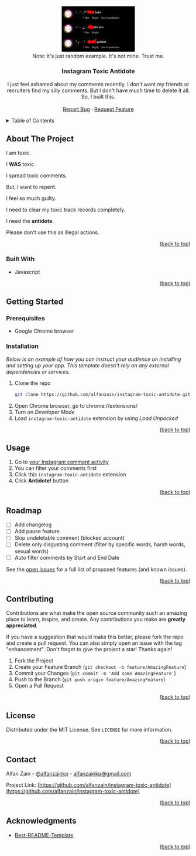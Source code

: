 <!-- Improved compatibility of back to top link: See: https://github.com/othneildrew/Best-README-Template/pull/73 -->

<a name="readme-top"></a>

<!--
*** Thanks for checking out the Best-README-Template. If you have a suggestion
*** that would make this better, please fork the repo and create a pull request
*** or simply open an issue with the tag "enhancement".
*** Don't forget to give the project a star!
*** Thanks again! Now go create something AMAZING! :D
-->

<!-- PROJECT SHIELDS -->
<!--
*** I'm using markdown "reference style" links for readability.
*** Reference links are enclosed in brackets [ ] instead of parentheses ( ).
*** See the bottom of this document for the declaration of the reference variables
*** for contributors-url, forks-url, etc. This is an optional, concise syntax you may use.
*** https://www.markdownguide.org/basic-syntax/#reference-style-links
-->

<!-- [![Contributors][contributors-shield]][contributors-url]
[![Forks][forks-shield]][forks-url]
[![Stargazers][stars-shield]][stars-url]
[![Issues][issues-shield]][issues-url]
[![MIT License][license-shield]][license-url] -->

<!-- PROJECT LOGO -->
<br />
<div align="center">
  <a href="https://github.com/alfanzain/instagram-toxic-antidote">
    <img src="toxic-comment-example-it-is-not-mine-trust-me.png" alt="Logo" width="200">
  </a>
  <br />Note: it's just random example. It's not mine. Trust me.

  <h3 align="center">Instagram Toxic Antidote</h3>

  <p align="center">
    I just feel ashamed about my comments recently. I don't want my friends or recruiters find my silly comments. But I don't have much time to delete it all. So, I built this.
    <br />
    <br />
    <a href="https://github.com/alfanzain/instagram-toxic-antidote/issues">Report Bug</a>
    ·
    <a href="https://github.com/alfanzain/instagram-toxic-antidote/issues">Request Feature</a>
  </p>
</div>

<!-- TABLE OF CONTENTS -->
<details>
  <summary>Table of Contents</summary>
  <ol>
    <li>
      <a href="#about-the-project">About The Project</a>
      <ul>
        <li><a href="#built-with">Built With</a></li>
      </ul>
    </li>
    <li>
      <a href="#getting-started">Getting Started</a>
      <ul>
        <li><a href="#prerequisites">Prerequisites</a></li>
        <li><a href="#installation">Installation</a></li>
      </ul>
    </li>
    <li><a href="#usage">Usage</a></li>
    <li><a href="#roadmap">Roadmap</a></li>
    <li><a href="#contributing">Contributing</a></li>
    <li><a href="#license">License</a></li>
    <li><a href="#contact">Contact</a></li>
    <li><a href="#acknowledgments">Acknowledgments</a></li>
  </ol>
</details>

<!-- ABOUT THE PROJECT -->

## About The Project

I am toxic.

I **WAS** toxic.

I spread toxic comments.

But, I want to repent.

I feel so much guilty.

I need to clear my toxic track records completely.

I need the **antidote**.



Please don't use this as illegal actions.

<p align="right">(<a href="#readme-top">back to top</a>)</p>

### Built With

-   Javascript

<p align="right">(<a href="#readme-top">back to top</a>)</p>

<!-- GETTING STARTED -->

## Getting Started

### Prerequisites

-   Google Chrome browser

### Installation

_Below is an example of how you can instruct your audience on installing and setting up your app. This template doesn't rely on any external dependencies or services._

1. Clone the repo
    ```sh
    git clone https://github.com/alfanzain/instagram-toxic-antidote.git
    ```
2. Open Chrome browser, go to chrome://extensions/
3. Turn on _Developer Mode_
4. Load `instagram-toxic-antidote` extension by using _Load Unpacked_

<p align="right">(<a href="#readme-top">back to top</a>)</p>

<!-- USAGE EXAMPLES -->

## Usage

1. Go to [your Instagram comment activity](https://www.instagram.com/your_activity/interactions/comments)
2. You can filter your comments first
3. Click this `instagram-toxic-antidote` extension
4. Click **Antidote!** button

<p align="right">(<a href="#readme-top">back to top</a>)</p>

<!-- ROADMAP -->

## Roadmap

-   [ ] Add changelog
-   [ ] Add pause feature
-   [ ] Skip undeletable comment (blocked account)
-   [ ] Delete only disgusting comment (filter by specific words, harsh words, sexual words)
-   [ ] Auto filter comments by Start and End Date

See the [open issues](https://github.com/alfanzain/instagram-toxic-antidote/issues) for a full list of proposed features (and known issues).

<p align="right">(<a href="#readme-top">back to top</a>)</p>

<!-- CONTRIBUTING -->

## Contributing

Contributions are what make the open source community such an amazing place to learn, inspire, and create. Any contributions you make are **greatly appreciated**.

If you have a suggestion that would make this better, please fork the repo and create a pull request. You can also simply open an issue with the tag "enhancement".
Don't forget to give the project a star! Thanks again!

1. Fork the Project
2. Create your Feature Branch (`git checkout -b feature/AmazingFeature`)
3. Commit your Changes (`git commit -m 'Add some AmazingFeature'`)
4. Push to the Branch (`git push origin feature/AmazingFeature`)
5. Open a Pull Request

<p align="right">(<a href="#readme-top">back to top</a>)</p>

<!-- LICENSE -->

## License

Distributed under the MIT License. See `LICENSE` for more information.

<p align="right">(<a href="#readme-top">back to top</a>)</p>

<!-- CONTACT -->

## Contact

Alfan Zain - [@alfanzainkp](https://twitter.com/alfanzainkp) - alfanzainkp@gmail.com

Project Link: [https://github.com/alfanzain/instagram-toxic-antidote](https://github.com/alfanzain/instagram-toxic-antidote)

<p align="right">(<a href="#readme-top">back to top</a>)</p>

<!-- ACKNOWLEDGMENTS -->

## Acknowledgments

-   [Best-README-Template](https://github.com/othneildrew/Best-README-Template)

<p align="right">(<a href="#readme-top">back to top</a>)</p>

<!-- MARKDOWN LINKS & IMAGES -->
<!-- https://www.markdownguide.org/basic-syntax/#reference-style-links -->

[license-shield]: https://img.shields.io/github/license/othneildrew/Best-README-Template.svg?style=for-the-badge
[license-url]: https://github.com/othneildrew/Best-README-Template/blob/master/LICENSE.txt
